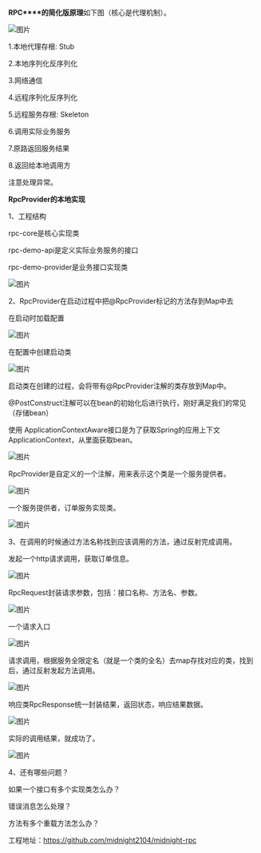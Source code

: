 



**RPC****的简化版原理**如下图（核心是代理机制）。

![图片](https://mmbiz.qpic.cn/sz_mmbiz_png/rw1wCRwDbgYuruGQ0aeqMJgPBDpPsKQJLFlNsMHTXHRoCztybPTzKNOp8icrGiaicz2ayv2MkvtQYTvqEtrm9jhDA/640?wx_fmt=png&from=appmsg&tp=webp&wxfrom=5&wx_lazy=1&wx_co=1)

1.本地代理存根: Stub

2.本地序列化反序列化

3.网络通信

4.远程序列化反序列化

5.远程服务存根: Skeleton

6.调用实际业务服务

7.原路返回服务结果

8.返回给本地调用方

注意处理异常。

**RpcProvider的本地实现**

1、工程结构

rpc-core是核心实现类

rpc-demo-api是定义实际业务服务的接口

rpc-demo-provider是业务接口实现类

![图片](https://mmbiz.qpic.cn/sz_mmbiz_png/rw1wCRwDbgYuruGQ0aeqMJgPBDpPsKQJ6GOVdYwqPVhJjV3pxmgCZrth3pL1fvXZPpUXNcLoa8HF0chReWPwNg/640?wx_fmt=png&from=appmsg&tp=webp&wxfrom=5&wx_lazy=1&wx_co=1)

2、RpcProvider在启动过程中把@RpcProvider标记的方法存到Map中去

在启动时加载配置

![图片](https://mmbiz.qpic.cn/sz_mmbiz_png/rw1wCRwDbgYuruGQ0aeqMJgPBDpPsKQJppDnJcUyibF5M3bggiaYqMPyuW5RxTD9Dkfg3A5tsJqMPnv2AF4RMiaNg/640?wx_fmt=png&from=appmsg&tp=webp&wxfrom=5&wx_lazy=1&wx_co=1)

在配置中创建启动类

![图片](https://mmbiz.qpic.cn/sz_mmbiz_png/rw1wCRwDbgYuruGQ0aeqMJgPBDpPsKQJVGDadwu2ABhpYhPRnR8XklwVyibkqj6scMOWwppoWJv78V2q97aWghA/640?wx_fmt=png&from=appmsg&tp=webp&wxfrom=5&wx_lazy=1&wx_co=1)

启动类在创建的过程，会将带有@RpcProvider注解的类存放到Map中。

@PostConstruct注解可以在bean的初始化后进行执行，刚好满足我们的常见（存储bean）

使用 ApplicationContextAware接口是为了获取Spring的应用上下文ApplicationContext，从里面获取bean。

![图片](https://mmbiz.qpic.cn/sz_mmbiz_png/rw1wCRwDbgYuruGQ0aeqMJgPBDpPsKQJsFxkus1NKWQGAZia0yAMBAEQCqU1cHnTTQ2BaFQfIsWI4Dx7ZUIzJQg/640?wx_fmt=png&from=appmsg&tp=webp&wxfrom=5&wx_lazy=1&wx_co=1)

RpcProvider是自定义的一个注解，用来表示这个类是一个服务提供者。

![图片](https://mmbiz.qpic.cn/sz_mmbiz_png/rw1wCRwDbgYuruGQ0aeqMJgPBDpPsKQJE8CSgTj2hibJ3o4MIMeEc0bdjSAibzUibzn5BwXmAz9mJod4HxUZZFibbA/640?wx_fmt=png&from=appmsg&tp=webp&wxfrom=5&wx_lazy=1&wx_co=1)

一个服务提供者，订单服务实现类。

![图片](https://mmbiz.qpic.cn/sz_mmbiz_png/rw1wCRwDbgYuruGQ0aeqMJgPBDpPsKQJn5T1cHJKxibYlMGZdovZo5nRCgpcr9RXmNDdHRXWmUDLEKWLEq6lxIw/640?wx_fmt=png&from=appmsg&tp=webp&wxfrom=5&wx_lazy=1&wx_co=1)

3、在调用的时候通过方法名称找到应该调用的方法，通过反射完成调用。

发起一个http请求调用，获取订单信息。

![图片](https://mmbiz.qpic.cn/sz_mmbiz_png/rw1wCRwDbgYuruGQ0aeqMJgPBDpPsKQJtK3micW2wvWR9d8fjqTtTUr4ianwcbdYRHt10ETibsuAOXauicNk3Z6Sfg/640?wx_fmt=png&from=appmsg&tp=webp&wxfrom=5&wx_lazy=1&wx_co=1)

RpcRequest封装请求参数，包括：接口名称、方法名、参数。

![图片](https://mmbiz.qpic.cn/sz_mmbiz_png/rw1wCRwDbgYuruGQ0aeqMJgPBDpPsKQJooxiccQmfe5k96nouSTHGmhz7ofZlc1TJ1MyPWnlITLe97RamvUxptA/640?wx_fmt=png&from=appmsg&tp=webp&wxfrom=5&wx_lazy=1&wx_co=1)

一个请求入口

![图片](https://mmbiz.qpic.cn/sz_mmbiz_png/rw1wCRwDbgYuruGQ0aeqMJgPBDpPsKQJ7ZhjyqBiaWwDjqVIrqoGm8keODU80dnk9olQFwxqukicqPicvZgpvN2UQ/640?wx_fmt=png&from=appmsg&tp=webp&wxfrom=5&wx_lazy=1&wx_co=1)

请求调用，根据服务全限定名（就是一个类的全名）去map存找对应的类，找到后，通过反射发起方法调用。

![图片](https://mmbiz.qpic.cn/sz_mmbiz_png/rw1wCRwDbgYuruGQ0aeqMJgPBDpPsKQJR2OvazmbXU0Mgc7HDazHNCjLeu7ohibJV0kHIkibyn2jnBEeGic5Sfksw/640?wx_fmt=png&from=appmsg&tp=webp&wxfrom=5&wx_lazy=1&wx_co=1)

响应类RpcResponse统一封装结果，返回状态，响应结果数据。

![图片](https://mmbiz.qpic.cn/sz_mmbiz_png/rw1wCRwDbgYuruGQ0aeqMJgPBDpPsKQJ3ZdhIYiabsQGnogOHVotEdgPy0Z11lB7BDicIibhugF5VNYmqnIXCF2Rw/640?wx_fmt=png&from=appmsg&tp=webp&wxfrom=5&wx_lazy=1&wx_co=1)

实际的调用结果，就成功了。

![图片](https://mmbiz.qpic.cn/sz_mmbiz_png/rw1wCRwDbgYuruGQ0aeqMJgPBDpPsKQJ1xkOYXZK5tbYDl0sIKlea8lN6os7ZFzgfeVmCRplKLDOVNZSkJdXkA/640?wx_fmt=png&from=appmsg&tp=webp&wxfrom=5&wx_lazy=1&wx_co=1)

4、还有哪些问题？

如果一个接口有多个实现类怎么办？

错误消息怎么处理？

方法有多个重载方法怎么办？

工程地址：https://github.com/midnight2104/midnight-rpc